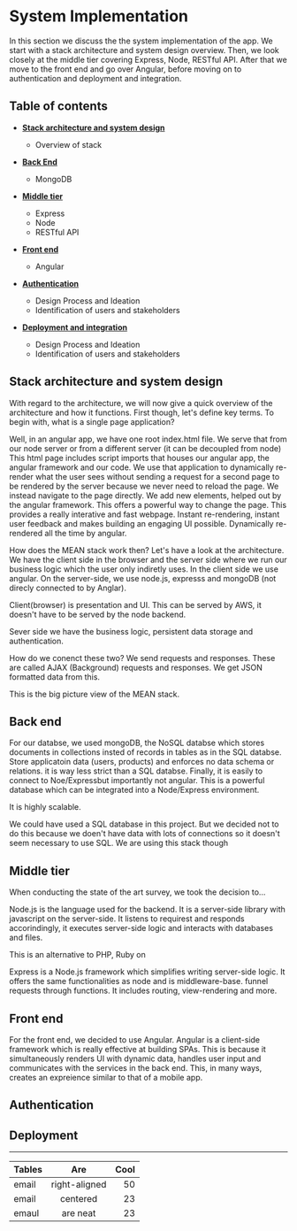 # System Implementation

In this section we discuss the the system implementation of the app. We start with a stack architecture and system design overview. Then, we look closely at the middle tier covering Express, Node, RESTful API. After that we move to the front end and go over Angular, before moving on to authentication and deployment and integration.

## Table of contents

* [**Stack architecture and system design**](#Stack-architecture-and-system-design)
   * Overview of stack

* [**Back End**](#back-end)
   * MongoDB

* [**Middle tier**](#middle-tier)
   * Express
   * Node
   * RESTful API

* [**Front end**](#front-end)
   * Angular

* [**Authentication**](#authentication)
   * Design Process and Ideation
   * Identification of users and stakeholders

* [**Deployment and integration**](#deployment-and-integration)
   * Design Process and Ideation
   * Identification of users and stakeholders



## Stack architecture and system design

With regard to the architecture, we will now give a quick overview of the architecture and how it functions. First though, let's define key terms. To begin with, what is a single page application?

Well, in an angular app, we have one root index.html file. We serve that from our node server or from a different server (it can be decoupled from node) This html page includes script imports that houses our angular app, the angular framework and our code. We use that application to dynamically re-render what the user sees without sending a request for a second page to be rendered by the server because we never need to reload the page. We instead navigate to the page directly. We add new elements, helped out by the angular framework. This offers a powerful way to change the page. This provides a really interative and fast webpage. Instant re-rendering, instant user feedback and makes building an engaging UI possible. Dynamically re-rendered all the time by angular.

How does the MEAN stack work then? Let's have a look at the architecture. We have the client side in the browser and the server side where we run our business logic which the user only indiretly uses. In the client side we use angular. On the server-side, we use node.js, expresss and mongoDB (not direcly connected to by Anglar).

Client(browser) is presentation and UI. This can be served by AWS, it doesn't have to be served by the node backend.

Sever side we have the business logic, persistent data storage and authentication.

How do we conenct these two? We send requests and responses. These are called AJAX (Background) requests and responses. We get JSON formatted data from this.

This is the big picture view of the MEAN stack.


## Back end

For our databse, we used mongoDB, the NoSQL databse which stores documents in collections insted of records in tables as in the SQL databse. Store applicatoin data (users, products) and enforces no data schema or relations. it is way less strict than a SQL databse. Finally, it is easily to connect to Noe/Expressbut importantly not angular. This is a powerful database which can be integrated into a Node/Express environment.

It is highly scalable.

We could have used a SQL database in this project. But we decided not to do this because we doen't have data with lots of connections so it doesn't seem necessary to use SQL. We are using this stack though

## Middle tier

When conducting the state of the art survey, we took the decision to...

Node.js is the language used for the backend. It is a server-side library with javascript on the server-side. It listens to requirest and responds accorindingly, it executes server-side logic and interacts with databases and files.

This is an alternative to PHP, Ruby on

Express is a Node.js framework which simplifies writing server-side logic. It offers the same functionalities as node and is middleware-base. funnel requests through functions. It includes routing, view-rendering and more.


## Front end

For the front end, we decided to use Angular. Angular is a client-side framework which is really effective at building SPAs. This is because it simultaneously renders UI with dynamic data, handles user input and communicates with the services in the back end. This, in many ways, creates an expreience similar to that of a mobile app.

## Authentication



## Deployment

___



| Tables        | Are           | Cool  |
| ------------- |:-------------:| -----:|
| email         | right-aligned | 50    |
| email         | centered      | 23    |
| emaul         | are neat      | 23    |
